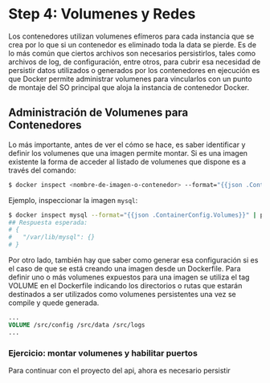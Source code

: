 # Step 4: Volumenes y Redes

Los contenedores utilizan volumenes efímeros para cada instancia que se crea por lo que si un contenedor es eliminado toda la data se pierde. Es de lo más común que ciertos archivos son necesarios persistirlos, tales como archivos de log, de configuración, entre otros, para cubrir esa necesidad de persistir datos utilizados o generados por los contenedores en ejecución es que Docker permite administrar volumenes para vincularlos con un punto de montaje del SO principal que aloja la instancia de contenedor Docker.

## Administración de Volumenes para Contenedores

Lo más importante, antes de ver el cómo se hace, es saber identificar y definir los volumenes que una imagen permite montar. Si es una imagen existente la forma de acceder al listado de volumenes que dispone es a través del comando:

```bash
$ docker inspect <nombre-de-imagen-o-contenedor> --format="{{json .ContainerConfig.Volumes}}" | python -m json.tool
``` 

Ejemplo, inspeccionar la imagen `mysql`:

```bash
$ docker inspect mysql --format="{{json .ContainerConfig.Volumes}}" | python -m json.tool
## Respuesta esperada:
# {
#   "/var/lib/mysql": {}
# }
```

Por otro lado, también hay que saber como generar esa configuración si es el caso de que se está creando una imagen desde un Dockerfile. Para definir uno o más volumenes expuestos para una imagen se utiliza el tag VOLUME en el Dockerfile indicando los directorios o rutas que estarán destinados a ser utilizados como volumenes persistentes una vez se compile y quede generada.

```dockerfile
...
VOLUME /src/config /src/data /src/logs
...
```



### Ejercicio: montar volumenes y habilitar puertos

Para continuar con el proyecto del api, ahora es necesario persistir 